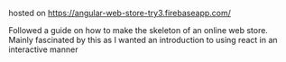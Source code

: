 hosted on https://angular-web-store-try3.firebaseapp.com/


Followed a guide on how to make the skeleton of an online web store. Mainly fascinated by this as I wanted an introduction to using react in an interactive manner
